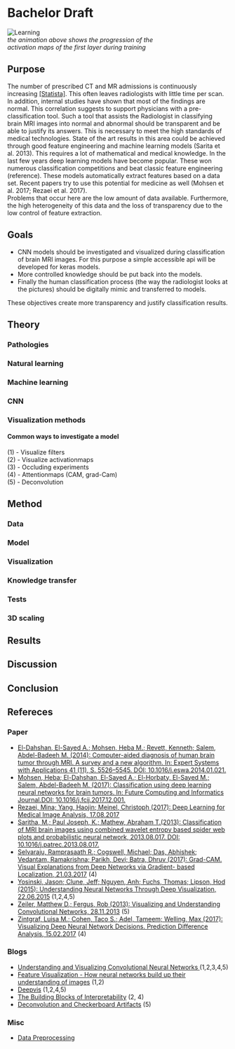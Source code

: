 # Bachelor Draft

![Learning](https://github.com/JakobDexl/Bachelor/blob/master/Test_visulizations/stack2.gif) <br />
*the animation above shows the progression of the <br />
activation maps of the first layer during training*

## Purpose

The number of prescribed CT and MR admissions is continuously increasing [[Statista]](https://github.com/JakobDexl/Bachelor/blob/master/Test_visulizations/statistic_id172719_ct-und-mrt---untersuchungszahlen.png). This often leaves radiologists with little time per scan. In addition, internal studies have shown that most of the findings are normal. This correlation suggests to support physicians with a pre-classification tool. 
Such a tool that assists the Radiologist in classifying brain MRI images into normal and abnormal should be transparent and be able to justify its answers. This is necessary to meet the high standards of medical technologies.
State of the art results in this area could be achieved through good feature engineering and machine learning models (Sarita et al. 2013).
This requires a lot of mathematical and medical knowledge. In the last few years deep learning models have become popular. These won numerous classification competitions and beat classic feature engineering (reference). These models automatically extract features based on a data set. Recent papers try to use this potential for medicine as well (Mohsen et al. 2017; Rezaei et al. 2017).  
Problems that occur here are the low amount of data available. Furthermore, the high heterogeneity of this data and the loss of transparency due to the low control of feature extraction.

## Goals

- CNN models should be investigated and visualized during classification of brain MRI images. For this purpose a simple accessible api will be developed for keras models.<br />
- More controlled knowledge should be put back into the models.<br /> 
- Finally the human classification process (the way the radiologist looks at the pictures) should be digitally mimic and transferred to models.<br />

These objectives create more transparency and justify classification results.

## Theory
### Pathologies
### Natural learning
### Machine learning
### CNN
### Visualization methods
#### Common ways to investigate a model

(1) - Visualize filters <br />
(2) - Visualize activationmaps <br />
(3) - Occluding experiments <br />
(4) - Attentionmaps (CAM, grad-Cam) <br />
(5) - Deconvolution <br />


## Method
### Data
### Model
### Visualization
### Knowledge transfer
### Tests
### 3D scaling
## Results
## Discussion
## Conclusion
## Refereces
### Paper

- [El-Dahshan, El-Sayed A.; Mohsen, Heba M.; Revett, Kenneth; Salem, Abdel-Badeeh M. (2014): Computer-aided diagnosis of human brain tumor through MRI. A survey and a new algorithm. In: Expert Systems with Applications 41 (11), S. 5526–5545. DOI: 10.1016/j.eswa.2014.01.021.](http://dx.doi.org/10.1016/j.eswa.2014.01.021)
- [Mohsen, Heba; El-Dahshan, El-Sayed A.; El-Horbaty, El-Sayed M.; Salem, Abdel-Badeeh M. (2017): Classification using deep learning neural networks for brain tumors. In: Future Computing and Informatics Journal.DOI: 10.1016/j.fcij.2017.12.001.](http://dx.doi.org/10.1016/j.fcij.2017.12.001)
- [Rezaei, Mina; Yang, Haojin; Meinel, Christoph (2017): Deep Learning for Medical Image Analysis, 17.08.2017](http://arxiv.org/pdf/1708.08987)
- [Saritha, M.; Paul Joseph, K.; Mathew, Abraham T.(2013): Classification of MRI brain images using combined wavelet entropy based spider web plots and probabilistic neural network, 2013.08.017. DOI: 10.1016/j.patrec.2013.08.017.](https://doi.org/10.1016/j.patrec.2013.08.017)
- [Selvaraju, Ramprasaath R.; Cogswell, Michael; Das, Abhishek; Vedantam, Ramakrishna; Parikh,
Devi; Batra, Dhruv (2017): Grad-CAM. Visual Explanations from Deep Networks via Gradient-
based Localization, 21.03.2017](http://arxiv.org/pdf/1610.02391) (4) <br />
- [Yosinski, Jason; Clune, Jeff; Nguyen, Anh; Fuchs, Thomas; Lipson, Hod (2015): Understanding
Neural Networks Through Deep Visualization, 22.06.2015](http://arxiv.org/pdf/1506.06579) (1,2,4,5) <br />
- [Zeiler, Matthew D.; Fergus, Rob (2013): Visualizing and Understanding Convolutional
Networks, 28.11.2013](http://arxiv.org/pdf/1311.2901) (5) <br />
- [Zintgraf, Luisa M.; Cohen, Taco S.; Adel, Tameem; Welling, Max (2017): Visualizing Deep
Neural Network Decisions. Prediction Difference Analysis, 15.02.2017](http://arxiv.org/pdf/1702.04595) (4) <br />

### Blogs

- [Understanding and Visualizing Convolutional Neural Networks ](http://cs231n.github.io/understanding-cnn/) (1,2,3,4,5) <br />
- [Feature Visualization - How neural networks build up their understanding of images](https://distill.pub/2017/feature-visualization/#enemy-of-feature-vis) (1,2) <br />
- [Deepvis](http://yosinski.com/deepvis) (1,2,4,5) <br />
- [The Building Blocks of Interpretability](https://distill.pub/2018/building-blocks/) (2, 4) <br />
- [Deconvolution and Checkerboard Artifacts](https://distill.pub/2016/deconv-checkerboard/) (5) <br />

### Misc

- [Data Preprocessing](http://cs231n.github.io/neural-networks-2/) <br />



